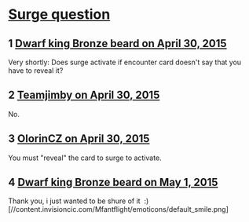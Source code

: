# [Surge question](https://community.fantasyflightgames.com/topic/174692-surge-question/)

## 1 [Dwarf king Bronze beard on April 30, 2015](https://community.fantasyflightgames.com/topic/174692-surge-question/?do=findComment&comment=1600137)

Very shortly: Does surge activate if encounter card doesn't say that you have to reveal it?

## 2 [Teamjimby on April 30, 2015](https://community.fantasyflightgames.com/topic/174692-surge-question/?do=findComment&comment=1600147)

No.

## 3 [OlorinCZ on April 30, 2015](https://community.fantasyflightgames.com/topic/174692-surge-question/?do=findComment&comment=1600164)

You must "reveal" the card to surge to activate.

## 4 [Dwarf king Bronze beard on May 1, 2015](https://community.fantasyflightgames.com/topic/174692-surge-question/?do=findComment&comment=1601697)

Thank you, i just wanted to be shure of it  :) [//content.invisioncic.com/Mfantflight/emoticons/default_smile.png]


